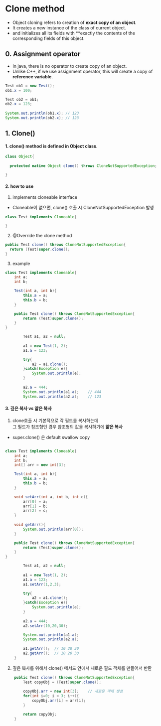 

# Clone method    

 * Object cloning refers to creation of **exact copy of an object**.  
 * It creates a new instance of the class of current object.  
 * and initializes all its fields with **exactly the contents of the corresponding fields of this object.  
 
 
## 0. Assignment operator  
  * In java, there is no operator to create copy of an object.  
  * Unlike C++, if we use assignment operator, this will create a copy of **reference variable**.  
  
```java
Test ob1 = new Test();
ob1.x = 100;

Test ob2 = ob1;
ob2.x = 123;
 
System.out.println(ob1.x); // 123
System.out.println(ob2.x); // 123
```



## 1. Clone()  

#### 1. clone() method is defined in Object class.  

```java
class Object{
  
  protected native Object clone() throws CloneNotSupportedException;

}
```

#### 2. how to use  

  1. implements cloneable interface  
  * Cloneable이 없으면, clone() 호출 시 CloneNotSupportedException 발생  
  
```java
class Test implements Cloneable{

}
```

  2. @Override the clone method  
  
```java
public Test clone() throws CloneNotSupportedException{
  return (Test)super.clone();
}
```


  3. example
  
```java
class Test implements Cloneable{
    int a;
    int b;

    Test(int a, int b){
        this.a = a;
        this.b = b;
    }

    public Test clone() throws CloneNotSupportedException{
        return (Test)super.clone();
    }
}
```

```java
        Test a1, a2 = null;
        
        a1 = new Test(1, 2);
        a1.a = 123;

        try{
            a2 = a1.clone();
        }catch(Exception e){
            System.out.println(e);
        }
        
        a2.a = 444;
        System.out.println(a1.a);    // 444
        System.out.println(a2.a);    // 123     
```


#### 3. 깊은 복사 vs 얇은 복사  

1. clone호출 시 기본적으로 각 필드를 복사하는데  
그 필드가 참조형인 경우 참조형의 값을 복사하기에 **얇은 복사**  
 * super.clone() 은 default swallow copy  
 

```java

class Test implements Cloneable{
    int a;
    int b;
    int[] arr = new int[3];

    Test(int a, int b){
        this.a = a;
        this.b = b;
    }

    void setArr(int a, int b, int c){
        arr[0] = a;
        arr[1] = b;
        arr[2] = c;
    }
    
    void getArr(){
        System.out.println(arr[0]);
    }

    public Test clone() throws CloneNotSupportedException{
        return (Test)super.clone();
    }
}
```


```java
        Test a1, a2 = null;
        
        a1 = new Test(1, 2);
        a1.a = 123;
        a1.setArr(1,2,3);

        try{
            a2 = a1.clone();
        }catch(Exception e){
            System.out.println(e);
        }
        
        a2.a = 444;
        a2.setArr(10,20,30);

        System.out.println(a1.a);
        System.out.println(a2.a);          
        
        a1.getArr();  // 10 20 30
        a2.getArr();  // 10 20 30
    }
```


2. 깊은 복사를 위해서 clone() 메서드 안에서 새로운 필드 객체를 만들어서 반환  

```java
    public Test clone() throws CloneNotSupportedException{
        Test copyObj = (Test)super.clone();
        
        copyObj.arr = new int[3];    // 새로운 객체 생성
        for(int i=0; i < 3; i++){
            copyObj.arr[i] = arr[i];
        }

        return copyObj;
    }
```


